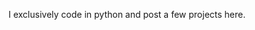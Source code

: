 I exclusively code in python and post a few projects here.

<!---
Daksh-Pat/Daksh-Pat is a ✨ special ✨ repository because its `README.md` (this file) appears on your GitHub profile.
You can click the Preview link to take a look at your changes.
--->
